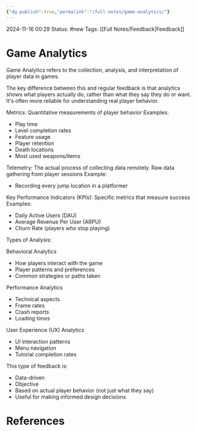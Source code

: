 ```yaml
---
{"dg-publish":true,"permalink":"/full-notes/game-analytics/"}
---
```



2024-11-16 00:29
Status: #new
Tags: [[Full Notes/Feedback\|Feedback]]

# Game Analytics

Game Analytics refers to the collection, analysis, and interpretation of player data in games. 

The key difference between this and regular feedback is that analytics shows what players actually do, rather than what they say they do or want. It's often more reliable for understanding real player behavior.

Metrics:  Quantitative measurements of player behavior
Examples:

- Play time
- Level completion rates
- Feature usage
- Player retention
- Death locations
- Most used weapons/items

Telemetry: The actual process of collecting data remotely. Raw data gathering from player sessions
Example: 

- Recording every jump location in a platformer


Key Performance Indicators (KPIs): Specific metrics that measure success
Examples:

- Daily Active Users (DAU)
- Average Revenue Per User (ARPU)
- Churn Rate (players who stop playing)

Types of Analysis:

Behavioral Analytics

- How players interact with the game
- Player patterns and preferences
- Common strategies or paths taken


Performance Analytics

- Technical aspects
- Frame rates
- Crash reports
- Loading times


User Experience (UX) Analytics

- UI interaction patterns
- Menu navigation
- Tutorial completion rates

This type of feedback is:

- Data-driven
- Objective
- Based on actual player behavior (not just what they say)
- Useful for making informed design decisions


# References

